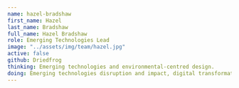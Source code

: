 ```yaml
---
name: hazel-bradshaw
first_name: Hazel
last_name: Bradshaw
full_name: Hazel Bradshaw
role: Emerging Technologies Lead
image: "../assets/img/team/hazel.jpg"
active: false
github: Driedfrog
thinking: Emerging technologies and environmental-centred design.
doing: Emerging technologies disruption and impact, digital transformation, human interface technology, game design psychology, rapid prototyping and tech-futures.
---
```

